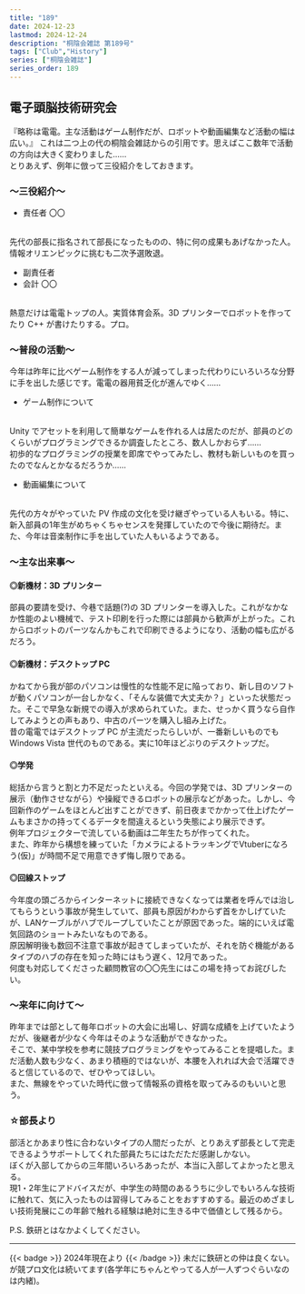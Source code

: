 ```yaml
---
title: "189"
date: 2024-12-23
lastmod: 2024-12-24
description: "桐陰会雑誌 第189号"
tags: ["Club","History"]
series: ["桐陰会雑誌"]
series_order: 189
---
```


## 電子頭脳技術研究会

『略称は電電。主な活動はゲーム制作だが、ロボットや動画編集など活動の幅は広い。』 これは二つ上の代の桐陰会雑誌からの引用です。思えばここ数年で活動の方向は大きく変わりました……
<br>
とりあえず、例年に倣って三役紹介をしておきます。

### ～三役紹介～
- 責任者 〇〇
<br>
先代の部長に指名されて部長になったものの、特に何の成果もあげなかった人。情報オリエンピックに挑むも二次予選敗退。

- 副責任者
- 会計 〇〇
<br>
熱意だけは電電トップの人。実質体育会系。3D プリンターでロボットを作ってたり C++ が書けたりする。プロ。

### ～普段の活動～
今年は昨年に比べゲーム制作をする人が減ってしまった代わりにいろいろな分野に手を出した感じです。電電の器用貧乏化が進んでゆく……

- ゲーム制作について
<br>
Unity でアセットを利用して簡単なゲームを作れる人は居たのだが、部員のどのくらいがプログラミングできるか調査したところ、数人しかおらず……<br>
初歩的なプログラミングの授業を即席でやってみたし、教材も新しいものを買ったのでなんとかなるだろうか……

- 動画編集について
<br>
先代の方々がやっていた PV 作成の文化を受け継ぎやっている人もいる。特に、新入部員の1年生がめちゃくちゃセンスを発揮していたので今後に期待だ。また、今年は音楽制作に手を出していた人もいるようである。

### ～主な出来事～
#### ◎新機材：3D プリンター
部員の要請を受け、今巷で話題(?)の 3D プリンターを導入した。これがなかなか性能のよい機械で、テスト印刷を行った際には部員から歓声が上がった。これからロボットのパーツなんかもこれで印刷できるようになり、活動の幅も広がるだろう。

#### ◎新機材：デスクトップ PC
かねてから我が部のパソコンは慢性的な性能不足に陥っており、新し目のソフトが動くパソコンが一台しかなく、「そんな装備で大丈夫か？」といった状態だった。そこで早急な新規での導入が求められていた。また、せっかく買うなら自作してみようとの声もあり、中古のパーツを購入し組み上げた。<br>
昔の電電ではデスクトップ PC が主流だったらしいが、一番新しいものでも Windows Vista 世代のものである。実に10年ほどぶりのデスクトップだ。

#### ◎学発
総括から言うと割と力不足だったといえる。今回の学発では、3D プリンターの展示（動作させながら）や操縦できるロボットの展示などがあった。しかし、今回新作のゲームをほとんど出すことができず、前日夜までかかって仕上げたゲームもまさかの持ってくるデータを間違えるという失態により展示できず。<br>
例年プロジェクターで流している動画は二年生たちが作ってくれた。<br>
また、昨年から構想を練っていた「カメラによるトラッキングでVtuberになろう(仮)」が時間不足で用意できず悔し限りである。

#### ◎回線ストップ
今年度の頭ごろからインターネットに接続できなくなっては業者を呼んでは治してもらうという事故が発生していて、部員も原因がわからず首をかしげていたが、LANケーブルがハブでループしていたことが原因であった。端的にいえば電気回路のショートみたいなものである。<br>
原因解明後も数回不注意で事故が起きてしまっていたが、それを防ぐ機能があるタイプのハブの存在を知った時にはもう遅く、12月であった。<br>
何度も対応してくださった顧問教官の〇〇先生にはこの場を持ってお詫びしたい。

### ～来年に向けて～
昨年までは部として毎年ロボットの大会に出場し、好調な成績を上げていたようだが、後継者が少なく今年はそのような活動ができなかった。<br>
そこで、某中学校を参考に競技プログラミングをやってみることを提唱した。まだ活動人数も少なく、あまり積極的ではないが、本腰を入れれば大会で活躍できると信じているので、ぜひやってほしい。<br>
また、無線をやっていた時代に倣って情報系の資格を取ってみるのもいいと思う。

### ☆部長より
部活とかあまり性に合わないタイプの人間だったが、とりあえず部長として完走できるようサポートしてくれた部員たちにはただただ感謝しかない。<br>
ぼくが入部してからの三年間いろいろあったが、本当に入部してよかったと思える。<br>
現1・2年生にアドバイスだが、中学生の時間のあるうちに少しでもいろんな技術に触れて、気に入ったものは習得してみることをおすすめする。最近のめざましい技術発展にこの年齢で触れる経験は絶対に生きる中で価値として残るから。

P.S. 鉄研とはなかよくしてください。

---

{{< badge >}}
2024年現在より
{{< /badge >}}
未だに鉄研との仲は良くない。<br>が競プロ文化は続いてます(各学年にちゃんとやってる人が一人ずつぐらいなのは内緒)。